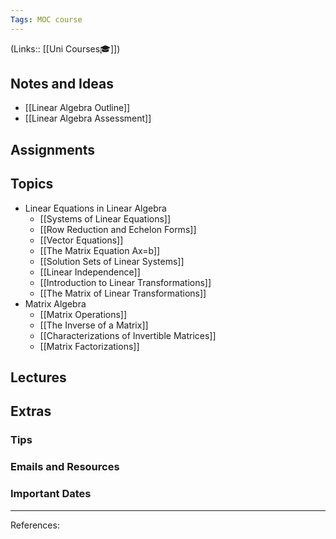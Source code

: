 ```yaml
---
Tags: MOC course
---
```

(Links:: [[Uni Courses🎓]])
## Notes and Ideas
- [[Linear Algebra Outline]]
- [[Linear Algebra Assessment]]
## Assignments
## Topics
- Linear Equations in Linear Algebra
	- [[Systems of Linear Equations]]
	- [[Row Reduction and Echelon Forms]]
	- [[Vector Equations]]
	- [[The Matrix Equation Ax=b]]
	- [[Solution Sets of Linear Systems]]
	- [[Linear Independence]]
	- [[Introduction to Linear Transformations]]
	- [[The Matrix of Linear Transformations]]
- Matrix Algebra
	- [[Matrix Operations]]
	- [[The Inverse of a Matrix]]
	- [[Characterizations of Invertible Matrices]]
	- [[Matrix Factorizations]]
## Lectures
## Extras
### Tips
### Emails and Resources
### Important Dates
___
References:
